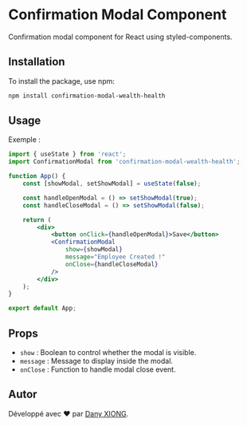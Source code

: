 # Confirmation Modal Component

Confirmation modal component for React using styled-components.

## Installation

To install the package, use npm:

```bash
npm install confirmation-modal-wealth-health
```

## Usage

Exemple :
```jsx
import { useState } from 'react';
import ConfirmationModal from 'confirmation-modal-wealth-health';

function App() {
    const [showModal, setShowModal] = useState(false);

    const handleOpenModal = () => setShowModal(true);
    const handleCloseModal = () => setShowModal(false);

    return (
        <div>
            <button onClick={handleOpenModal}>Save</button>
            <ConfirmationModal
                show={showModal}
                message="Employee Created !"
                onClose={handleCloseModal}
            />
        </div>
    );
}

export default App;
```

## Props

- ``show`` : Boolean to control whether the modal is visible.
- ``message`` : Message to display inside the modal.
- ``onClose`` : Function to handle modal close event.

## Autor

Développé avec ❤️ par [Dany XIONG]([lien](https://github.com/Ekkylibre)).